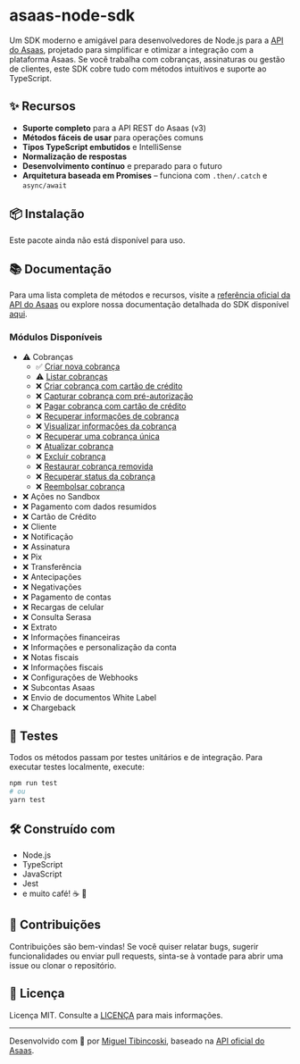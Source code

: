 # asaas-node-sdk

Um SDK moderno e amigável para desenvolvedores de Node.js para a [API do Asaas](https://docs.asaas.com/), projetado para simplificar e otimizar a integração com a plataforma Asaas. Se você trabalha com cobranças, assinaturas ou gestão de clientes, este SDK cobre tudo com métodos intuitivos e suporte ao TypeScript.

## ✨ Recursos

- **Suporte completo** para a API REST do Asaas (v3)
- **Métodos fáceis de usar** para operações comuns
- **Tipos TypeScript embutidos** e IntelliSense
- **Normalização de respostas**
- **Desenvolvimento contínuo** e preparado para o futuro
- **Arquitetura baseada em Promises** – funciona com `.then/.catch` e `async/await`

## 📦 Instalação

Este pacote ainda não está disponível para uso.

## 📚 Documentação

Para uma lista completa de métodos e recursos, visite a [referência oficial da API do Asaas](https://docs.asaas.com/) ou explore nossa documentação detalhada do SDK disponível [aqui](https://github.com/migtibincoski/asaas-node-sdk/wiki).

### Módulos Disponíveis

- ⚠️ Cobranças
  - ✅ [Criar nova cobrança](https://docs.asaas.com/reference/create-new-payment)
  - ⚠️ [Listar cobranças](https://docs.asaas.com/reference/list-payments)
  - ❌ [Criar cobrança com cartão de crédito](https://docs.asaas.com/reference/create-new-payment)
  - ❌ [Capturar cobrança com pré-autorização](https://docs.asaas.com/reference/capture-payment-with-pre-authorization)
  - ❌ [Pagar cobrança com cartão de crédito](https://docs.asaas.com/reference/pay-a-charge-with-credit-card)
  - ❌ [Recuperar informações de cobrança](https://docs.asaas.com/reference/retrieve-payment-billing-info)
  - ❌ [Visualizar informações da cobrança](https://docs.asaas.com/reference/payment-viewing-information)
  - ❌ [Recuperar uma cobrança única](https://docs.asaas.com/reference/retrieve-a-single-payment)
  - ❌ [Atualizar cobrança](https://docs.asaas.com/reference/update-existing-payment)
  - ❌ [Excluir cobrança](https://docs.asaas.com/reference/delete-payment)
  - ❌ [Restaurar cobrança removida](https://docs.asaas.com/reference/restore-removed-payment)
  - ❌ [Recuperar status da cobrança](https://docs.asaas.com/reference/retrieve-status-of-a-payment)
  - ❌ [Reembolsar cobrança](https://docs.asaas.com/reference/refund-payment)
- ❌ Ações no Sandbox
- ❌ Pagamento com dados resumidos
- ❌ Cartão de Crédito
- ❌ Cliente
- ❌ Notificação
- ❌ Assinatura
- ❌ Pix
- ❌ Transferência
- ❌ Antecipações
- ❌ Negativações
- ❌ Pagamento de contas
- ❌ Recargas de celular
- ❌ Consulta Serasa
- ❌ Extrato
- ❌ Informações financeiras
- ❌ Informações e personalização da conta
- ❌ Notas fiscais
- ❌ Informações fiscais
- ❌ Configurações de Webhooks
- ❌ Subcontas Asaas
- ❌ Envio de documentos White Label
- ❌ Chargeback

## 🧪 Testes

Todos os métodos passam por testes unitários e de integração. Para executar testes localmente, execute:

```bash
npm run test
# ou
yarn test
```

## 🛠️ Construído com

- Node.js
- TypeScript
- JavaScript
- Jest
- e muito café! ☕ 💙

## 🤝 Contribuições

Contribuições são bem-vindas! Se você quiser relatar bugs, sugerir funcionalidades ou enviar pull requests, sinta-se à vontade para abrir uma issue ou clonar o repositório.

## 📄 Licença

Licença MIT. Consulte a [LICENÇA](./LICENÇA) para mais informações.

---

Desenvolvido com 💙 por [Miguel Tibincoski](https://github.com/migtibincoski), baseado na [API oficial do Asaas](https://docs.asaas.com).